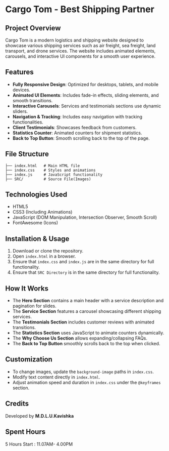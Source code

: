 # Cargo Tom - Best Shipping Partner

## Project Overview
Cargo Tom is a modern logistics and shipping website designed to showcase various shipping services such as air freight, sea freight, land transport, and drone services. The website includes animated elements, carousels, and interactive UI components for a smooth user experience.

## Features
- **Fully Responsive Design**: Optimized for desktops, tablets, and mobile devices.
- **Animated UI Elements**: Includes fade-in effects, sliding elements, and smooth transitions.
- **Interactive Carousels**: Services and testimonials sections use dynamic sliders.
- **Navigation & Tracking**: Includes easy navigation with tracking functionalities.
- **Client Testimonials**: Showcases feedback from customers.
- **Statistics Counter**: Animated counters for shipment statistics.
- **Back to Top Button**: Smooth scrolling back to the top of the page.

## File Structure
```
├── index.html   # Main HTML file
├── index.css    # Styles and animations
├── index.js     # JavaScript functionality
├── SRC/         # Source File(Images) 
```

## Technologies Used
- HTML5
- CSS3 (Including Animations)
- JavaScript (DOM Manipulation, Intersection Observer, Smooth Scroll)
- FontAwesome (Icons)

## Installation & Usage
1. Download or clone the repository.
2. Open `index.html` in a browser.
3. Ensure that `index.css` and `index.js` are in the same directory for full functionality.
4. Ensure that `SRC Directory` is in the same directory for full functionality.

## How It Works
- The **Hero Section** contains a main header with a service description and pagination for slides.
- The **Service Section** features a carousel showcasing different shipping services.
- The **Testimonials Section** includes customer reviews with animated transitions.
- The **Statistics Section** uses JavaScript to animate counters dynamically.
- The **Why Choose Us Section** allows expanding/collapsing FAQs.
- The **Back to Top Button** smoothly scrolls back to the top when clicked.

## Customization
- To change images, update the `background-image` paths in `index.css`.
- Modify text content directly in `index.html`.
- Adjust animation speed and duration in `index.css` under the `@keyframes` section.

## Credits
Developed by **M.D.L.U.Kavishka**

## Spent Hours
5 Hours
Start : 11.07AM- 4.00PM



